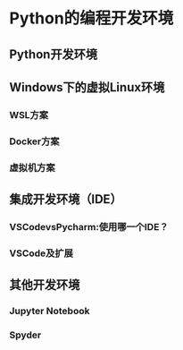 # Python的编程开发环境
## Python开发环境
## Windows下的虚拟Linux环境
### WSL方案
### Docker方案
### 虚拟机方案
## 集成开发环境（IDE）
### VSCodevsPycharm:使用哪一个IDE？
### VSCode及扩展
## 其他开发环境
### Jupyter Notebook
### Spyder
